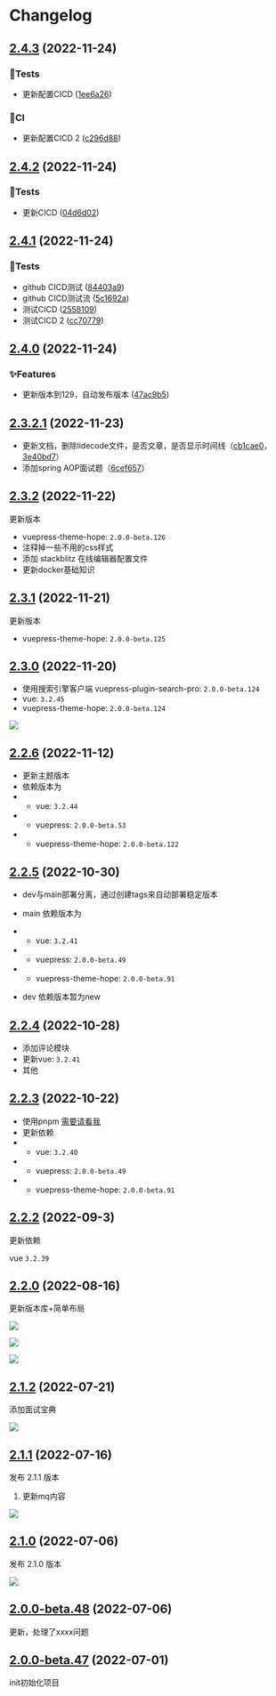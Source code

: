 # Changelog

## [2.4.3](https://github.com/topsjf/topsjf/compare/v2.4.2...v2.4.3) (2022-11-24)


### 🧪Tests

* 更新配置CICD ([1ee6a26](https://github.com/topsjf/topsjf/commit/1ee6a266de196f591185d45d6e0646cbedecc52b))


### 🎡CI

* 更新配置CICD 2 ([c296d88](https://github.com/topsjf/topsjf/commit/c296d889e346f973847d8716df67a85a6c0bda7c))

## [2.4.2](https://github.com/topsjf/topsjf/compare/v2.4.1...v2.4.2) (2022-11-24)


### 🧪Tests

* 更新CICD ([04d6d02](https://github.com/topsjf/topsjf/commit/04d6d02fbc06259cbb78cfdd73d5ea0898286996))

## [2.4.1](https://github.com/topsjf/topsjf/compare/v2.4.0...v2.4.1) (2022-11-24)


### 🧪Tests

* github CICD测试 ([84403a9](https://github.com/topsjf/topsjf/commit/84403a9b15c5d909fa4026e27a8b74efeac89777))
* github CICD测试流 ([5c1692a](https://github.com/topsjf/topsjf/commit/5c1692aa308235180e839d1e86a8c90b8532161c))
* 测试CICD ([2558109](https://github.com/topsjf/topsjf/commit/2558109c519425e1a4c34a59ceeac5fadd395ace))
* 测试CICD 2 ([cc70779](https://github.com/topsjf/topsjf/commit/cc70779c959746dcba423a27c3cac76f6bef5ebb))

## [2.4.0](https://github.com/topsjf/topsjf/compare/v2.3.2...v2.4.0) (2022-11-24)


### ✨Features

* 更新版本到129，自动发布版本 ([47ac9b5](https://github.com/topsjf/topsjf/commit/47ac9b5f8b227acfd764ea8dd096509c631e29d2))

## [2.3.2.1]() (2022-11-23)

- 更新文档，删除lidecode文件，是否文章，是否显示时间线（[cb1cae0](https://github.com/topsjf/topsjf/commit/cb1cae0fbb8d96517ddede4069c699ff53e95656)，[3e40bd7](https://github.com/topsjf/topsjf/commit/3e40bd7cac8ab9be7938321a43524573b4526207)）
- 添加spring AOP面试题（[6cef657](https://github.com/topsjf/topsjf/commit/6cef657b353c4cdd8e85c819a20db59a03593b9e)）


## [2.3.2]() (2022-11-22)

更新版本
- vuepress-theme-hope: `2.0.0-beta.126`
- 注释掉一些不用的css样式
- 添加 stackblitz 在线编辑器配置文件
- 更新docker基础知识


## [2.3.1]() (2022-11-21)

更新版本
- vuepress-theme-hope: `2.0.0-beta.125`


## [2.3.0]() (2022-11-20)

- 使用搜索引擎客户端 vuepress-plugin-search-pro: `2.0.0-beta.124`
- vue: `3.2.45`
- vuepress-theme-hope: `2.0.0-beta.124`

![](./img/230.jpg)


## [2.2.6]() (2022-11-12)

- 更新主题版本
- 依赖版本为
- - vue: `3.2.44`
- - vuepress: `2.0.0-beta.53`
- - vuepress-theme-hope: `2.0.0-beta.122`


## [2.2.5]() (2022-10-30)

- dev与main部署分离，通过创建tags来自动部署稳定版本

- main 依赖版本为
- - vue: `3.2.41`
- - vuepress: `2.0.0-beta.49`
- - vuepress-theme-hope: `2.0.0-beta.91`
- dev 依赖版本暂为new


## [2.2.4]() (2022-10-28)

- 添加评论模块
- 更新vue: `3.2.41`
- 其他


## [2.2.3]() (2022-10-22)

- 使用pnpm [需要请看我](https://github.com/notejf/notejf/blob/main/.github/workflows/docs.yml)
- 更新依赖
- - vue: `3.2.40`
- - vuepress: `2.0.0-beta.49`
- - vuepress-theme-hope: `2.0.0-beta.91`


## [2.2.2]() (2022-09-3)

更新依赖

vue  `3.2.39`


## [2.2.0]() (2022-08-16)

更新版本库+简单布局

![](./img/true-img-3.png)

![](./img/true-img-4.png)

![](./img/true-img-5.png)


## [2.1.2]() (2022-07-21)

添加面试宝典

![](./img/true-img-2.png)


## [2.1.1]() (2022-07-16)

发布 2.1.1 版本

1. 更新mq内容

![](./img/true-img-1.png)


## [2.1.0]() (2022-07-06)

发布 2.1.0 版本 

![](./img/true-img.png)


## [2.0.0-beta.48]() (2022-07-06)

更新，处理了xxxx问题


## [2.0.0-beta.47]() (2022-07-01)

init初始化项目
